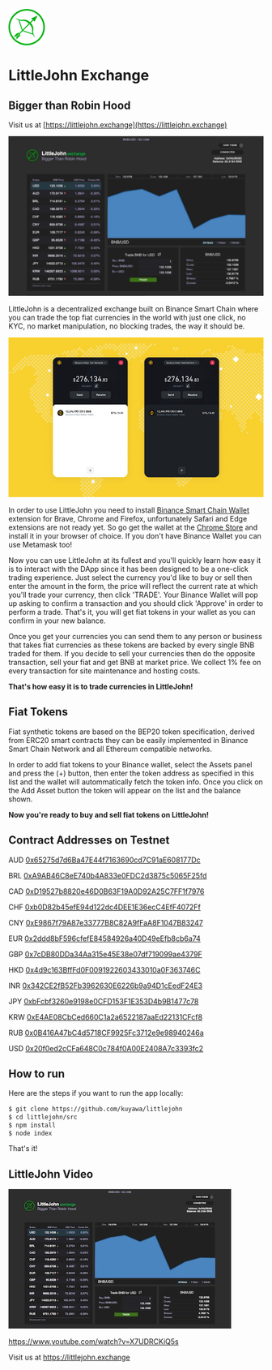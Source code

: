 ![logo](media/logo.png)

# LittleJohn Exchange

## Bigger than Robin Hood

Visit us at [https://littlejohn.exchange](https://littlejohn.exchange)

![webshot](media/webshot.jpg)

LittleJohn is a decentralized exchange built on Binance Smart Chain where you can trade the top fiat currencies in the world with just one click, no KYC, no market manipulation, no blocking trades, the way it should be.

![wallet](media/wallet.jpg)

In order to use LittleJohn you need to install [Binance Smart Chain Wallet](https://chrome.google.com/webstore/detail/binance-chain-wallet/fhbohimaelbohpjbbldcngcnapndodjp) extension for Brave, Chrome and Firefox, unfortunately Safari and Edge extensions are not ready yet. So go get the wallet at the [Chrome Store](https://chrome.google.com/webstore/detail/binance-chain-wallet/fhbohimaelbohpjbbldcngcnapndodjp) and install it in your browser of choice. If you don't have Binance Wallet you can use Metamask too!

Now you can use LittleJohn at its fullest and you'll quickly learn how easy it is to interact with the DApp since it has been designed to be a one-click trading experience. Just select the currency you'd like to buy or sell then enter the amount in the form, the price will reflect the current rate at which you'll trade your currency, then click 'TRADE'. Your Binance Wallet will pop up asking to confirm a transaction and you should click 'Approve' in order to perform a trade. That's it, you will get fiat tokens in your wallet as you can confirm in your new balance.

Once you get your currencies you can send them to any person or business that takes fiat currencies as these tokens are backed by every single BNB traded for them. If you decide to sell your currencies then do the opposite transaction, sell your fiat and get BNB at market price. We collect 1% fee on every transaction for site maintenance and hosting costs.

**That's how easy it is to trade currencies in LittleJohn!**


## Fiat Tokens

Fiat synthetic tokens are based on the BEP20 token specification, derived from ERC20 smart contracts they can be easily implemented in Binance Smart Chain Network and all Ethereum compatible networks.

In order to add fiat tokens to your Binance wallet, select the Assets panel and press the (+) button, then enter the token address as specified in this list and the wallet will autommatically fetch the token info. Once you click on the Add Asset button the token will appear on the list and the balance shown.

**Now you're ready to buy and sell fiat tokens on LittleJohn!**


## Contract Addresses on Testnet

AUD [0x65275d7d6Ba47E44f7163690cd7C91aE608177Dc](https://testnet.bscscan.com/address/0x65275d7d6Ba47E44f7163690cd7C91aE608177Dc)

BRL [0xA9AB46C8eE740b4A833e0FDC2d3875c5065F25fd](https://testnet.bscscan.com/address/0xA9AB46C8eE740b4A833e0FDC2d3875c5065F25fd)

CAD [0xD19527b8820e46D0B63F19A0D92A25C7FF1f7976](https://testnet.bscscan.com/address/0xD19527b8820e46D0B63F19A0D92A25C7FF1f7976)

CHF [0xb0D82b45efE94d122dc4DEE1E36ecC4EfF4072Ff](https://testnet.bscscan.com/address/0xb0D82b45efE94d122dc4DEE1E36ecC4EfF4072Ff)

CNY [0xE9867f79A87e33777B8C82A9fFaA8F1047B83247](https://testnet.bscscan.com/address/0xE9867f79A87e33777B8C82A9fFaA8F1047B83247)

EUR [0x2ddd8bF596cfefE84584926a40D49eEfb8cb6a74](https://testnet.bscscan.com/address/0x2ddd8bF596cfefE84584926a40D49eEfb8cb6a74)

GBP [0x7cDB80DDa34Aa315e45E38e07df719099ae4379F](https://testnet.bscscan.com/address/0x7cDB80DDa34Aa315e45E38e07df719099ae4379F)

HKD [0x4d9c163BffFd0F0091922603433010a0F363746C](https://testnet.bscscan.com/address/0x4d9c163BffFd0F0091922603433010a0F363746C)

INR [0x342CE2fB52Fb3962630E6226b9a94D1cEedF24E3](https://testnet.bscscan.com/address/0x342CE2fB52Fb3962630E6226b9a94D1cEedF24E3)

JPY [0xbFcbf3260e9198e0CFD153F1E353D4b9B1477c78](https://testnet.bscscan.com/address/0xbFcbf3260e9198e0CFD153F1E353D4b9B1477c78)

KRW [0xE4AE08CbCed660C1a2a6522187aaEd22131CFcf8](https://testnet.bscscan.com/address/0xE4AE08CbCed660C1a2a6522187aaEd22131CFcf8)

RUB [0x0B416A47bC4d5718CF9925Fc3712e9e98940246a](https://testnet.bscscan.com/address/0x0B416A47bC4d5718CF9925Fc3712e9e98940246a)

USD [0x20f0ed2cCFa648C0c784f0A00E2408A7c3393fc2](https://testnet.bscscan.com/address/0x20f0ed2cCFa648C0c784f0A00E2408A7c3393fc2)


## How to run

Here are the steps if you want to run the app locally:

```
$ git clone https://github.com/kuyawa/littlejohn
$ cd littlejohn/src
$ npm install
$ node index
```

That's it!


## LittleJohn Video

[![video](media/videoshot.jpg)](https://www.youtube.com/watch?v=X7UDRCKiQ5s)

https://www.youtube.com/watch?v=X7UDRCKiQ5s

Visit us at https://littlejohn.exchange
